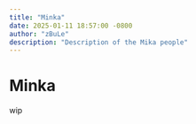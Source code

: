 ```yaml
---
title: "Minka"
date: 2025-01-11 18:57:00 -0800
author: "zBuLe"
description: "Description of the Mika people"
---
```


# Minka

wip
